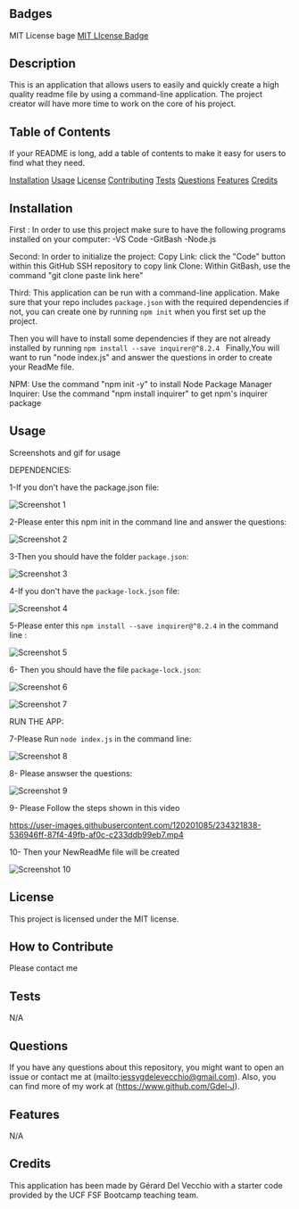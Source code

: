 # <ReadMe-generator>

## Badges

MIT License bage
[MIT LIcense Badge](https://img.shields.io/static/v1?label=MIT&message=License&color=green)

## Description

This is an application that allows users to easily and quickly create a high quality readme file by using a command-line application. The project creator will have more time to work on the core of his project.



## Table of Contents 

If your README is long, add a table of contents to make it easy for users to find what they need.
 
   [Installation](#installation)
   [Usage](#usage)
   [License](#license)
   [Contributing](#contributing)
   [Tests](#tests)
   [Questions](#questions)
   [Features](#features)
   [Credits](#credits)

## Installation


First :
In order to use this project make sure to have the following programs installed on your computer:
-VS Code
-GitBash
-Node.js

Second:
In order to initialize the project:
Copy Link: click the "Code" button within this GitHub SSH repository to copy link
Clone: Within GitBash, use the command "git clone paste link here"

Third: 
This application can be run with a command-line application.
Make sure that your repo includes  `package.json` with the required dependencies if not, you can create one by running `npm init` when you first set up the project. 

Then you will have to install some dependencies if they are not already installed  by running `npm install --save inquirer@^8.2.4 `
Finally,You will want to run "node index.js" and answer the questions in order to create your ReadMe file.



NPM: Use the command "npm init -y" to install Node Package Manager
Inquirer: Use the command "npm install inquirer" to get npm's inquirer package


## Usage

Screenshots  and gif for usage



DEPENDENCIES:

1-If you don't have the package.json file:

![Screenshot 1](https://user-images.githubusercontent.com/120201085/234316384-88773668-e12d-415e-b788-163dc1c22572.png)

2-Please enter this npm init in the command line and answer the questions:

![Screenshot 2](https://user-images.githubusercontent.com/120201085/234316434-26cf607f-7a43-4c69-b419-f1d1539a9712.png)

3-Then you should have the folder `package.json`:

![Screenshot 3](https://user-images.githubusercontent.com/120201085/234316555-fbc727f7-f34e-440c-b1be-66f3e44cafef.png)


4-If you don't have the `package-lock.json` file:

![Screenshot 4](https://user-images.githubusercontent.com/120201085/234316606-1732a370-66c8-4a2e-b3af-ac5a05c5422a.png)

5-Please enter this `npm install --save inquirer@^8.2.4`   in the command line :

![Screenshot 5](https://user-images.githubusercontent.com/120201085/234316609-279c2d0d-13a9-47cd-b486-78d8736280c2.png)


6- Then you should have the file `package-lock.json`:

![Screenshot 6](https://user-images.githubusercontent.com/120201085/234316610-37583961-4bad-4ae5-9c78-734f7064ff13.png)

![Screenshot 7](https://user-images.githubusercontent.com/120201085/234316616-108ea419-a12c-4322-8c48-86c561854d4c.png)

RUN THE APP:

7-Please Run  `node index.js` in the command line:

![Screenshot 8](https://user-images.githubusercontent.com/120201085/234321540-7606fe30-a399-4f9a-b0e1-f5335e4453a9.png)


8- Please answser the questions:

![Screenshot 9](https://user-images.githubusercontent.com/120201085/234316689-f0ba9fa2-25e3-4cae-9e3c-b0a724d293e4.png)

9- Please Follow the steps shown in this video

https://user-images.githubusercontent.com/120201085/234321838-536946ff-87f4-49fb-af0c-c233ddb99eb7.mp4

10- Then your NewReadMe file will be created


![Screenshot 10](https://user-images.githubusercontent.com/120201085/234316691-945f24c9-bbc3-47e3-b768-2ee51f02547d.png)


    
   

## License

This project is licensed under the MIT license.

## How to Contribute

Please contact me

## Tests

N/A

## Questions

If you have any questions about this repository, you might want to open an issue or contact me  at (mailto:jessygdelevecchio@gmail.com). Also, you can find more of my work at (https://www.github.com/Gdel-J).

## Features

N/A


## Credits

This application has been made by Gérard Del Vecchio with a starter code provided by  the UCF FSF Bootcamp teaching team.
